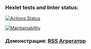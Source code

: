 ### Hexlet tests and linter status:
[![Actions Status](https://github.com/ilushacomeback/frontend-project-11/actions/workflows/hexlet-check.yml/badge.svg)](https://github.com/ilushacomeback/frontend-project-11/actions)

[![Maintainability](https://api.codeclimate.com/v1/badges/1752f483d1cea9a5713d/maintainability)](https://codeclimate.com/github/ilushacomeback/frontend-project-11/maintainability)

### Демонстрация: [RSS Aгрегатор](https://frontend-project-11-pi-sandy.vercel.app/)